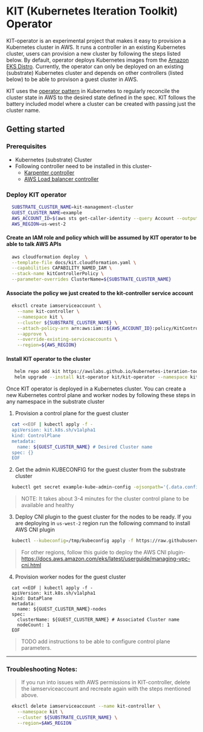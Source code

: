 # KIT (Kubernetes Iteration Toolkit) Operator

KIT-operator is an experimental project that makes it easy to provision a Kubernetes cluster in AWS. It runs a controller in an existing Kubernetes cluster, users can provision a new cluster by following the steps listed below.
By default, operator deploys Kubernetes images from the [Amazon EKS Distro](https://distro.eks.amazonaws.com/).
Currently, the operator can only be deployed on an existing (substrate) Kubernetes cluster and depends on other controllers (listed below) to be able to provison a guest cluster in AWS.

KIT uses the [operator pattern](https://kubernetes.io/docs/concepts/extend-kubernetes/operator/) in Kubernetes to regularly reconcile the cluster state in AWS to the desired state defined in the spec. KIT follows the battery included model where a cluster can be created with passing just the cluster name.

## Getting started

### Prerequisites

- Kubernetes (substrate) Cluster
- Following controller need to be installed in this cluster-
  - [Karpenter controller](https://karpenter.sh/docs/getting-started/)
  - [AWS Load balancer controller](https://docs.aws.amazon.com/eks/latest/userguide/aws-load-balancer-controller.html)

### Deploy KIT operator

```bash
  SUBSTRATE_CLUSTER_NAME=kit-management-cluster
  GUEST_CLUSTER_NAME=example
  AWS_ACCOUNT_ID=$(aws sts get-caller-identity --query Account --output text)
  AWS_REGION=us-west-2
```

#### Create an IAM role and policy which will be assumed by KIT operator to be able to talk AWS APIs

```bash
  aws cloudformation deploy  \
  --template-file docs/kit.cloudformation.yaml \
  --capabilities CAPABILITY_NAMED_IAM \
  --stack-name kitControllerPolicy \
  --parameter-overrides ClusterName=${SUBSTRATE_CLUSTER_NAME}
```

#### Associate the policy we just created to the kit-controller service account 

```bash
  eksctl create iamserviceaccount \
    --name kit-controller \
    --namespace kit \
    --cluster ${SUBSTRATE_CLUSTER_NAME} \
    --attach-policy-arn arn:aws:iam::${AWS_ACCOUNT_ID}:policy/KitControllerPolicy-${SUBSTRATE_CLUSTER_NAME}-cluster \
    --approve \
    --override-existing-serviceaccounts \
    --region=${AWS_REGION}
```

#### Install KIT operator to the cluster

```bash
   helm repo add kit https://awslabs.github.io/kubernetes-iteration-toolkit/
   helm upgrade --install kit-operator kit/kit-operator --namespace kit --create-namespace --version 0.0.1
```

Once KIT operator is deployed in a Kubernetes cluster. You can create a new Kubernetes control plane and worker nodes by following these steps in any namespace in the substrate cluster

1. Provision a control plane for the guest cluster

```bash
  cat <<EOF | kubectl apply -f -
  apiVersion: kit.k8s.sh/v1alpha1
  kind: ControlPlane
  metadata:
    name: ${GUEST_CLUSTER_NAME} # Desired Cluster name
  spec: {}
  EOF
```

2. Get the admin KUBECONFIG for the guest cluster from the substrate cluster

```bash
  kubectl get secret example-kube-admin-config -ojsonpath='{.data.config}' | base64 -d > /tmp/kubeconfig
```
> NOTE: It takes about 3-4 minutes for the cluster control plane to be available and healthy

3. Deploy CNI plugin to the guest cluster for the nodes to be ready. If you are deploying in `us-west-2` region run the following command to install AWS CNI plugin

```bash
  kubectl --kubeconfig=/tmp/kubeconfig apply -f https://raw.githubusercontent.com/aws/amazon-vpc-cni-k8s/master/config/v1.9/aws-k8s-cni.yaml
```
> For other regions, follow this guide to deploy the AWS CNI plugin- https://docs.aws.amazon.com/eks/latest/userguide/managing-vpc-cni.html

4. Provision worker nodes for the guest cluster

```
  cat <<EOF | kubectl apply -f -
  apiVersion: kit.k8s.sh/v1alpha1
  kind: DataPlane
  metadata:
    name: ${GUEST_CLUSTER_NAME}-nodes 
  spec: 
    clusterName: ${GUEST_CLUSTER_NAME} # Associated Cluster name
    nodeCount: 1
  EOF
```

> TODO add instructions to be able to configure control plane parameters.

---

### Troubleshooting Notes:

> If you run into issues with AWS permissions in KIT-controller, delete the iamserviceaccount and recreate again with the steps mentioned above.
```bash
  eksctl delete iamserviceaccount --name kit-controller \
    --namespace kit \
    --cluster ${SUBSTRATE_CLUSTER_NAME} \
    --region=$AWS_REGION
```